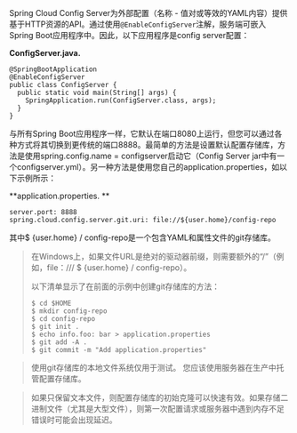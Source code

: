 Spring Cloud Config Server为外部配置（名称 - 值对或等效的YAML内容）提供基于HTTP资源的API。通过使用`@EnableConfigServer`注解，服务端可嵌入Spring Boot应用程序中。因此，以下应用程序是config server配置：

**ConfigServer.java.**

```
@SpringBootApplication
@EnableConfigServer
public class ConfigServer {
  public static void main(String[] args) {
    SpringApplication.run(ConfigServer.class, args);
  }
}
```

与所有Spring Boot应用程序一样，它默认在端口8080上运行，但您可以通过各种方式将其切换到更传统的端口8888。最简单的方法是设置默认配置存储库，方法是使用spring.config.name = configserver启动它（Config Server jar中有一个configserver.yml）。另一种方法是使用您自己的application.properties，如以下示例所示：

**application.properties. **

```
server.port: 8888
spring.cloud.config.server.git.uri: file://${user.home}/config-repo
```

其中$ {user.home} / config-repo是一个包含YAML和属性文件的git存储库。

> 在Windows上，如果文件URL是绝对的驱动器前缀，则需要额外的“/”（例如，file：/// $ {user.home} / config-repo）。
>
> 以下清单显示了在前面的示例中创建git存储库的方法：
>
> ```
> $ cd $HOME
> $ mkdir config-repo
> $ cd config-repo
> $ git init .
> $ echo info.foo: bar > application.properties
> $ git add -A .
> $ git commit -m "Add application.properties"
> ```

> 使用git存储库的本地文件系统仅用于测试。 您应该使用服务器在生产中托管配置存储库。

> 如果只保留文本文件，则配置存储库的初始克隆可以快速有效。如果存储二进制文件（尤其是大型文件），则第一次配置请求或服务器中遇到内存不足错误时可能会出现延迟。



